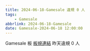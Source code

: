 ```yaml
---
title: 2024-06-18-Gamesale 違規 0 人
tags:
    - Gamesale
abbrlink: 2024-06-18-Gamesale
date: Gamesale-2024-06-18 12:00:00
---
```

Gamesale 板 [板規連結](https://www.ptt.cc/bbs/Gossiping/M.1637425085.A.07D.html)
昨天違規 0 人

